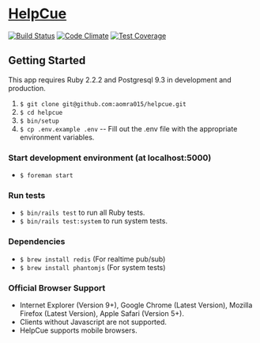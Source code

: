 # [HelpCue](http://www.helpcue.com)

[![Build Status](https://semaphoreci.com/api/v1/projects/4e05b0dd-c58e-4fde-ada7-be14092048f7/215316/shields_badge.svg)](https://semaphoreci.com/this_ahmed/helpcue) [![Code Climate](https://codeclimate.com/github/aomra015/helpcue/badges/gpa.svg)](https://codeclimate.com/github/aomra015/helpcue) [![Test Coverage](https://codeclimate.com/github/aomra015/helpcue/badges/coverage.svg)](https://codeclimate.com/github/aomra015/helpcue)

## Getting Started

This app requires Ruby 2.2.2 and Postgresql 9.3 in development and production.

1. `$ git clone git@github.com:aomra015/helpcue.git`
1. `$ cd helpcue`
1. `$ bin/setup`
1. `$ cp .env.example .env` -- Fill out the .env file with the appropriate environment variables.

### Start development environment (at localhost:5000)
- `$ foreman start`

### Run tests
- `$ bin/rails test` to run all Ruby tests.
- `$ bin/rails test:system` to run system tests.

### Dependencies

- `$ brew install redis` (For realtime pub/sub)
- `$ brew install phantomjs` (For system tests)

### Official Browser Support
- Internet Explorer (Version 9+), Google Chrome (Latest Version), Mozilla Firefox (Latest Version), Apple Safari (Version 5+).
- Clients without Javascript are not supported.
- HelpCue supports mobile browsers.
